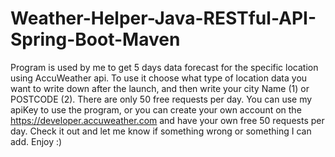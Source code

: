 # Weather-Helper-Java-RESTful-API-Spring-Boot-Maven
Program is used by me to get 5 days data forecast for the specific location using AccuWeather api.
To use it choose what type of location data you want to write down after the launch, and then write your city Name (1) or POSTCODE (2).
There are only 50 free requests per day. You can use my apiKey to use the program, or you can create your own account on the https://developer.accuweather.com and have your own free 50 requests per day.
Check it out and let me know if something wrong or something I can add. Enjoy :)
